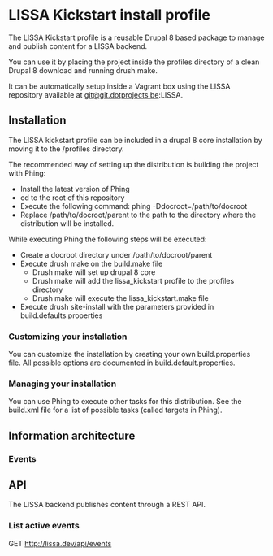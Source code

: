 # LISSA Kickstart install profile

The LISSA Kickstart profile is a reusable Drupal 8 based package to manage and
publish content for a LISSA backend.

You can use it by placing the project inside the profiles directory of a clean
Drupal 8 download and running drush make.

It can be automatically setup inside a Vagrant box using the LISSA repository
available at git@git.dotprojects.be:LISSA.

## Installation

The LISSA kickstart profile can be included in a drupal 8 core installation by
moving it to the /profiles directory.

The recommended way of setting up the distribution is building the project with
Phing:

- Install the latest version of Phing
- cd to the root of this repository
- Execute the following command: phing -Ddocroot=/path/to/docroot
- Replace /path/to/docroot/parent to the path to the directory where the
  distribution will be installed.

While executing Phing the following steps will be executed:

- Create a docroot directory under /path/to/docroot/parent
- Execute drush make on the build.make file
  - Drush make will set up drupal 8 core
  - Drush make will add the lissa_kickstart profile to the profiles directory
  - Drush make will execute the lissa_kickstart.make file
- Execute drush site-install with the parameters provided in
  build.defaults.properties

### Customizing your installation

You can customize the installation by creating your own build.properties file.
All possible options are documented in build.default.properties.

### Managing your installation

You can use Phing to execute other tasks for this distribution. See the
build.xml file for a list of possible tasks (called targets in Phing).

## Information architecture

### Events

## API

The LISSA backend publishes content through a REST API.

### List active events

GET http://lissa.dev/api/events
